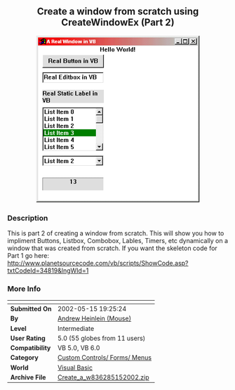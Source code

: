 ﻿<div align="center">

## Create a window from scratch using CreateWindowEx \(Part 2\)

<img src="PIC20025152034411118.gif">
</div>

### Description

This is part 2 of creating a window from scratch. This will show you how to impliment Buttons, Listbox, Combobox, Lables, Timers, etc dynamically on a window that was created from scratch. If you want the skeleton code for Part 1 go here: http://www.planetsourcecode.com/vb/scripts/ShowCode.asp?txtCodeId=34819&lngWId=1
 
### More Info
 


<span>             |<span>
---                |---
**Submitted On**   |2002-05-15 19:25:24
**By**             |[Andrew Heinlein \(Mouse\)](https://github.com/Planet-Source-Code/PSCIndex/blob/master/ByAuthor/andrew-heinlein-mouse.md)
**Level**          |Intermediate
**User Rating**    |5.0 (55 globes from 11 users)
**Compatibility**  |VB 5\.0, VB 6\.0
**Category**       |[Custom Controls/ Forms/  Menus](https://github.com/Planet-Source-Code/PSCIndex/blob/master/ByCategory/custom-controls-forms-menus__1-4.md)
**World**          |[Visual Basic](https://github.com/Planet-Source-Code/PSCIndex/blob/master/ByWorld/visual-basic.md)
**Archive File**   |[Create\_a\_w836285152002\.zip](https://github.com/Planet-Source-Code/andrew-heinlein-mouse-create-a-window-from-scratch-using-createwindowex-part-2__1-34831/archive/master.zip)








